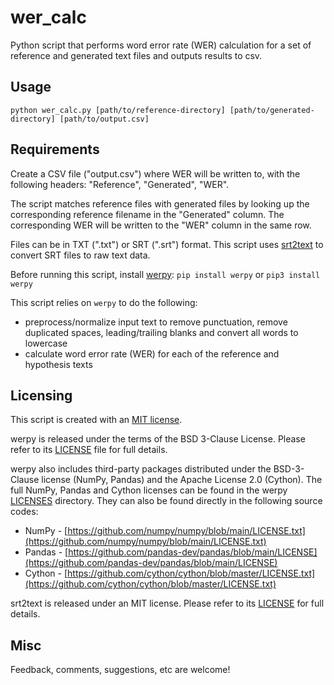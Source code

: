 # wer_calc
Python script that performs word error rate (WER) calculation for a set of reference and generated text files and outputs results to csv.

## Usage
```
python wer_calc.py [path/to/reference-directory] [path/to/generated-directory] [path/to/output.csv]
```

## Requirements

Create a CSV file ("output.csv") where WER will be written to, with the following headers: "Reference", "Generated", "WER". 

The script matches reference files with generated files by looking up the corresponding reference filename in the "Generated" column. The corresponding WER will be written to the "WER" column in the same row.

Files can be in TXT (".txt") or SRT (".srt") format. This script uses [srt2text](https://github.com/yumstar/srt2text/) to convert SRT files to raw text data.

Before running this script, install [werpy](https://github.com/analyticsinmotion/werpy/blob/main/README.md): `pip install werpy` or `pip3 install werpy`

This script relies on `werpy` to do the following:
- preprocess/normalize input text to remove punctuation, remove duplicated spaces, leading/trailing blanks and convert all words to lowercase
- calculate word error rate (WER) for each of the reference and hypothesis texts

## Licensing
This script is created with an [MIT license](LICENSE).

werpy is released under the terms of the BSD 3-Clause License. Please refer to its [LICENSE](https://github.com/analyticsinmotion/werpy/blob/main/LICENSE) file for full details.

werpy also includes third-party packages distributed under the BSD-3-Clause license (NumPy, Pandas) and the Apache License 2.0 (Cython).  The full NumPy, Pandas and Cython licenses can be found in the werpy [LICENSES](https://github.com/analyticsinmotion/werpy/tree/main/LICENSES) directory.  They can also be found directly in the following source codes:
  - NumPy - [https://github.com/numpy/numpy/blob/main/LICENSE.txt](https://github.com/numpy/numpy/blob/main/LICENSE.txt)
  - Pandas - [https://github.com/pandas-dev/pandas/blob/main/LICENSE](https://github.com/pandas-dev/pandas/blob/main/LICENSE)
  - Cython - [https://github.com/cython/cython/blob/master/LICENSE.txt](https://github.com/cython/cython/blob/master/LICENSE.txt)

srt2text is released under an MIT license. Please refer to its [LICENSE](https://github.com/yumstar/srt2text/?tab=MIT-1-ov-file#MIT-1-ov-file) for full details. 

## Misc
Feedback, comments, suggestions, etc are welcome!
